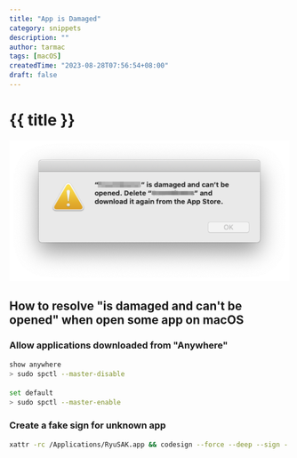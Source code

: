 ```yaml
---
title: "App is Damaged"
category: snippets
description: ""
author: tarmac
tags: [macOS]
createdTime: "2023-08-28T07:56:54+08:00"
draft: false
---
```


# {{ title }}

![APPISDAMAGED](/public/img/app-is-damaged.png)

## How to resolve "is damaged and can't be opened" when open some app on macOS

### Allow applications downloaded from "Anywhere"

```bash
show anywhere
> sudo spctl --master-disable

set default
> sudo spctl --master-enable
```

### Create a fake sign for unknown app

```bash
xattr -rc /Applications/RyuSAK.app && codesign --force --deep --sign - /Applications/RyuSAK.app
```
